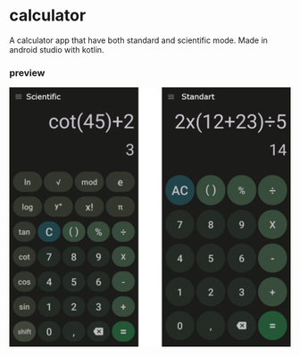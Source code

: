 # calculator

A calculator app that have both standard and scientific mode.
Made in android studio with kotlin.

### preview
![preview Images](https://github.com/yunnsbz/calculator/blob/main/preview.png "in app images")
